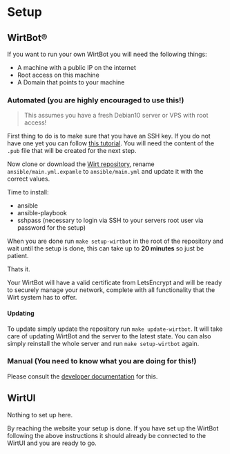 # Setup

## WirtBot®

If you want to run your own WirtBot you will need the following things:

- A machine with a public IP on the internet
- Root access on this machine
- A Domain that points to your machine

### Automated (you are highly encouraged to use this!)
> This assumes you have a fresh Debian10 server or VPS with root access!

First thing to do is to make sure that you have an SSH key. 
If you do not have one yet you can follow [this tutorial](https://www.ssh.com/ssh/keygen/).
You will need the content of the `.pub` file that will be created for the next step.

Now clone or download the [Wirt repository](https://github.com/b-m-f/wirt), rename `ansible/main.yml.expamle` to `ansible/main.yml` and update it with the correct values.

Time to install:
- ansible
- ansible-playbook
- sshpass (necessary to login via SSH to your servers root user via password for the setup)

When you are done run `make setup-wirtbot` in the root of the repository and wait until the setup is done, this can take up to **20 minutes** so just be patient.

Thats it. 

Your WirtBot will have a valid certificate from LetsEncrypt and will be ready to securely manage your network, complete with all functionality that the Wirt system has to offer.

#### Updating

To update simply update the repository run `make update-wirtbot`. It will take care of updating WirtBot and the server to the latest state.
You can also simply reinstall the whole server and run `make setup-wirtbot` again.

### Manual (You need to know what you are doing for this!)

Please consult the [developer documentation](https://github.com/b-m-f/Wirt/tree/master/developer-docs/WirtBot/Manual_setup.md) for this.

## WirtUI

Nothing to set up here.

By reaching the website your setup is done. If you have set up the WirtBot following the above instructions it should already be connected to the WirtUI and you are ready to go.
